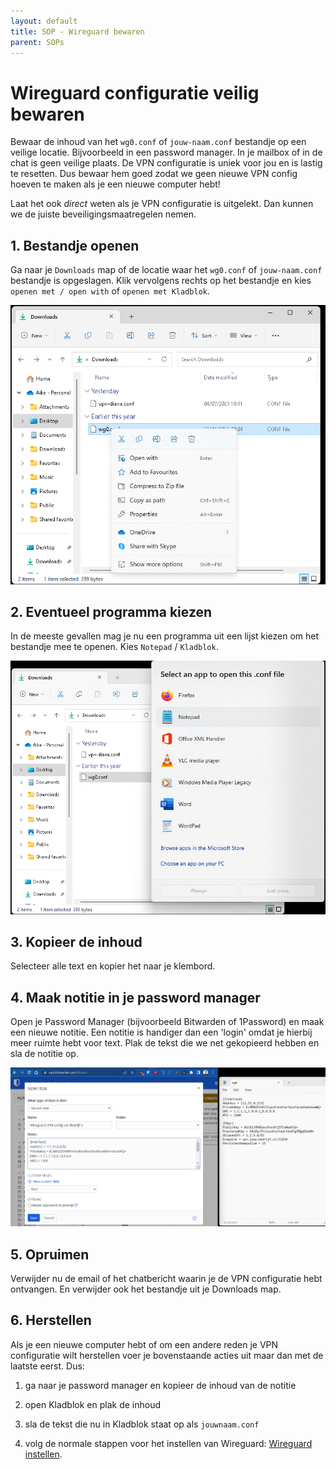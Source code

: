 ```yaml
---
layout: default
title: SOP - Wireguard bewaren
parent: SOPs
---
```


# Wireguard configuratie veilig bewaren

Bewaar de inhoud van het `wg0.conf` of `jouw-naam.conf` bestandje op een veilige locatie.
Bijvoorbeeld in een password manager. In je mailbox of in de chat is geen veilige plaats.
De VPN configuratie is uniek voor jou en is lastig te resetten. Dus bewaar hem goed zodat
we geen nieuwe VPN config hoeven te maken als je een nieuwe computer hebt!

Laat het ook *direct* weten als je VPN configuratie is uitgelekt. Dan kunnen we de juiste
beveiligingsmaatregelen nemen.

## 1. Bestandje openen

Ga naar je `Downloads` map of de locatie waar het `wg0.conf` of `jouw-naam.conf`
bestandje is opgeslagen. Klik vervolgens rechts op het bestandje en kies
`openen met / open with` of `openen met Kladblok`.

<!-- markdown-link-check-disable -->
![Wireguard Leeg](/docs/assets/images/wireguard-open-with.png)

## 2. Eventueel programma kiezen

In de meeste gevallen mag je nu een programma uit een lijst kiezen om het bestandje
mee te openen. Kies `Notepad` / `Kladblok`.

![Wireguard Leeg](/docs/assets/images/wireguard-notepad.png)


## 3. Kopieer de inhoud

Selecteer alle text en kopier het naar je klembord.


## 4. Maak notitie in je password manager

Open je Password Manager (bijvoorbeeld Bitwarden of 1Password) en maak een nieuwe notitie.
Een notitie is handiger dan een 'login' omdat je hierbij meer ruimte hebt voor text.
Plak de tekst die we net gekopieerd hebben en sla de notitie op.

![Wireguard Open](/docs/assets/images/wireguard-pm.png)

## 5. Opruimen

Verwijder nu de email of het chatbericht waarin je de VPN configuratie hebt ontvangen. En
verwijder ook het bestandje uit je Downloads map.


## 6. Herstellen

Als je een nieuwe computer hebt of om een andere reden je VPN configuratie wilt
herstellen voer je bovenstaande acties uit maar dan met de laatste eerst. Dus:

1. ga naar je password manager en kopieer de inhoud van de notitie

2. open Kladblok en plak de inhoud

3. sla de tekst die nu in Kladblok staat op als `jouwnaam.conf`

4. volg de normale stappen voor het instellen van Wireguard: [Wireguard instellen](/sops/wireguard-nl.html).
<!-- markdown-link-check-enable -->
